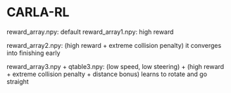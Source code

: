 # CARLA-RL

reward_array.npy: default
reward_array1.npy: high reward

reward_array2.npy: (high reward + extreme collision penalty)
it converges into finishing early

reward_array3.npy + qtable3.npy: (low speed, low steering) + (high reward + extreme collision penalty + distance bonus)
learns to rotate and go straight
